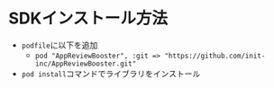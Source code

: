 # SDKインストール方法
- `podfile`に以下を追加
  - `pod "AppReviewBooster", :git => "https://github.com/init-inc/AppReviewBooster.git"`
- `pod install`コマンドでライブラリをインストール
